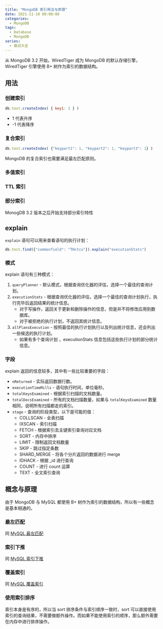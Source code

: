 ```yaml
---
title: "MongoDB 索引用法与原理"
date: 2021-11-10 00:00:00
categories:
  - MongoDB
tags:
  - Database
  - MongoDB
series:		
  - 面试大全
---
```


从 MongoDB 3.2 开始，WiredTiger 成为 MongoDB 的默认存储引擎，WiredTiger 引擎使用 B+ 树作为索引的数据结构。

<!--more-->

## 用法

### 创建索引

```javascript
db.test.createIndex( { key1: 1 } )
```

- 1 代表升序
- -1 代表降序

### 复合索引

```javascript
db.test.createIndex( {"keypart1": 1, "keypart2": 1, "keypart3": 1} )
```

MongoDB 的复合索引也需要满足最左匹配原则。

### 多值索引

### TTL 索引

### 部分索引

MonogDB 3.2 版本之后开始支持部分索引特性

## explain

`explain` 语句可以用来查看语句的执行计划：

```javascript
db.test.find({"commonfield": "THctcu"}).explain("executionStats")
```

### 模式

explain 语句有三种模式：

1. `queryPlanner` - 默认模式，根据查询优化器的评估，选择一个最佳的查询计划。
2. `executionStats` - 根据查询优化器的评估，选择一个最佳的查询计划执行，执行完毕后返回结果的统计信息。
   - 对于写操作，返回关于更新和删除操作的信息，但是并不将修改应⽤到数据库。
   - 对于被拒绝的执⾏计划，不返回其统计信息。
3. `allPlansExecution` - 按照最佳的执⾏计划执⾏以及列出统计信息，还会列出⼀些候选的执⾏计划。
   - 如果有多个查询计划 ，executionStats 信息包括这些执⾏计划的部分统计信息。

### 字段

explain 返回的信息较多，其中有一些比较重要的字段：

- `nReturned` - 实际返回数据行数。
- `executionTimeMills` - 语句执行时间，单位毫秒。
- `totalKeysExamined` - 根据索引扫描的文档数量。
- `totalDocsExamined` - 所有的文档扫描数量，如果与 `totalKeysExamined` 数量相同，说明所有扫描都走的索引。
- `stage` - 查询的阶段类型，以下是可能的值：
  - COLLSCAN - 全表扫描
  - IXSCAN - 索引扫描
  - FETCH - 根据索引去主键索引查询对应文档
  - SORT - 内存中排序
  - LIMIT - 限制返回文档数量
  - SKIP - 跳过指定条数
  - SHARD_MERGE - 将各个分片返回的数据进行 merge
  - IDHACK - 根据 _id 进行查询
  - COUNT - 进行 count 运算
  - TEXT - 全文索引查询

## 概念与原理

由于 MongoDB 与 MySQL 都使用 B+ 树作为索引的数据结构，所以有一些概念是基本相通的。

### 最左匹配

同 [MySQL 最左匹配](/post/mysql-索引详解/#最左前缀)

### 索引下推

同 [MySQL 索引下推](/post/mysql-索引详解/#索引下推)

### 覆盖索引

同 [MySQL 覆盖索引](/post/mysql-索引详解/#覆盖索引)

### 使用索引排序

索引本身是有序的，所以当 sort 排序条件与索引顺序一致时，sort 可以直接使用索引的查询结果，不需要做额外操作。而如果不能使用索引的顺序，那么额外需要在内存中进行排序操作。

